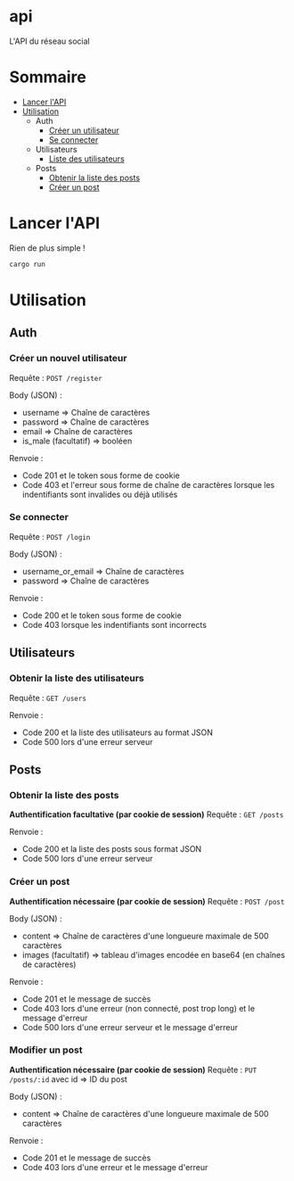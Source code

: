 # api
L'API du réseau social

# Sommaire
- [Lancer l'API](#lancer-lapi)
- [Utilisation](#utilisation)
    - Auth
        - [Créer un utilisateur](#créer-un-nouvel-utilisateur)
        - [Se connecter](#se-connecter)
    - Utilisateurs
        - [Liste des utilisateurs](#obtenir-la-liste-des-utilisateurs)
    - Posts
        - [Obtenir la liste des posts](#obtenir-la-liste-des-posts)
        - [Créer un post](#créer-un-post)
        
# Lancer l'API
Rien de plus simple !
```bash
cargo run
```

# Utilisation

## Auth
### Créer un nouvel utilisateur
Requête : `POST /register`

Body (JSON) :
- username => Chaîne de caractères
- password => Chaîne de caractères
- email => Chaîne de caractères
- is_male (facultatif) => booléen

Renvoie :
- Code 201 et le token sous forme de cookie
- Code 403 et l'erreur sous forme de chaîne de caractères lorsque les indentifiants sont invalides ou déjà utilisés

### Se connecter
Requête : `POST /login`

Body (JSON) :
- username_or_email => Chaîne de caractères
- password => Chaîne de caractères

Renvoie :
- Code 200 et le token sous forme de cookie
- Code 403 lorsque les indentifiants sont incorrects

## Utilisateurs
### Obtenir la liste des utilisateurs
Requête : `GET /users`

Renvoie :
- Code 200 et la liste des utilisateurs au format JSON
- Code 500 lors d'une erreur serveur

## Posts

### Obtenir la liste des posts
**Authentification facultative (par cookie de session)**
Requête : `GET /posts`

Renvoie :
- Code 200 et la liste des posts sous format JSON
- Code 500 lors d'une erreur serveur

### Créer un post
**Authentification nécessaire (par cookie de session)**
Requête : `POST /post`

Body (JSON) :
- content => Chaîne de caractères d'une longueure maximale de 500 caractères
- images (facultatif) => tableau d'images encodée en base64 (en chaînes de caractères)

Renvoie :
- Code 201 et le message de succès
- Code 403 lors d'une erreur (non connecté, post trop long) et le message d'erreur
- Code 500 lors d'une erreur serveur et le message d'erreur

### Modifier un post
**Authentification nécessaire (par cookie de session)**
Requête : `PUT /posts/:id` avec id => ID du post

Body (JSON) :
- content => Chaîne de caractères d'une longueure maximale de 500 caractères

Renvoie :
- Code 201 et le message de succès
- Code 403 lors d'une erreur et le message d'erreur